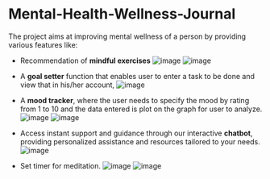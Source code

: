 # Mental-Health-Wellness-Journal
The project aims at improving mental wellness of a person by providing various features like:

- Recommendation of <b>mindful exercises</b>
![image](https://github.com/druhi021204/Teen-Mental-Wellness-Journal/assets/113240231/88b5ff29-32b3-4f92-8b4b-9a2a0975c746)
![image](https://github.com/druhi021204/Teen-Mental-Wellness-Journal/assets/113240231/a0ee4c49-a064-4734-875c-60fb8a133a05)

- A <b>goal setter</b> function that enables user to enter a task to be done and view that in his/her account,
![image](https://github.com/druhi021204/Teen-Mental-Wellness-Journal/assets/113240231/956f50ff-ab0b-48b2-9f0b-6aa6f7b15ecf)

- A <b>mood tracker</b>, where the user needs to specify the mood by rating from 1 to 10 and the data entered is plot on the graph for user to analyze.
![image](https://github.com/druhi021204/Teen-Mental-Wellness-Journal/assets/113240231/0854de9d-df40-47f9-9a3c-fbfb27366275)
![image](https://github.com/druhi021204/Teen-Mental-Wellness-Journal/assets/113240231/5e470fd9-145c-4fd2-82b8-dfc2d5b808e9)

- Access instant support and guidance through our interactive <b>chatbot</b>, providing personalized assistance and resources tailored to your needs.
![image](https://github.com/Raya679/Healthcare-Chatbot/assets/113240231/6999d268-459b-4086-8a66-fa991355c406)

- Set timer for meditation.
![image](https://github.com/druhi021204/Teen-Mental-Wellness-Journal/assets/113240231/411cdc92-c586-43aa-a807-33da204c1cfc)
![image](https://github.com/Raya679/Healthcare-Chatbot/assets/113240231/5d97cd66-a551-457d-897b-425d23ab2e26)

